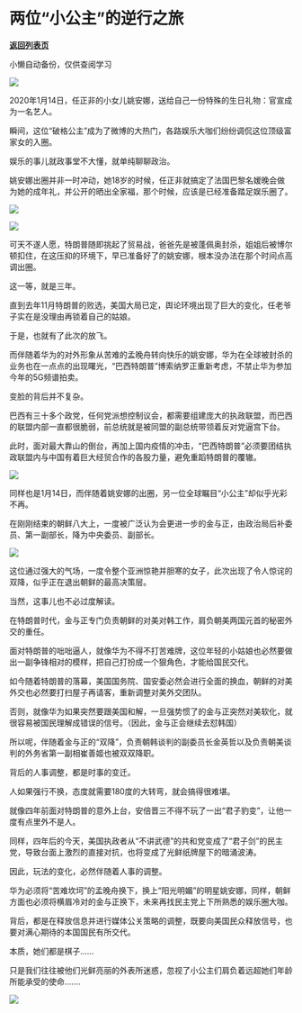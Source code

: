 # 两位“小公主”的逆行之旅

[**返回列表页**](/gzh/政事堂2019)

小懒自动备份，仅供查阅学习

![](https://mmbiz.qpic.cn/mmbiz_png/rxhS23yu8cPAWLiaNVHlbUrfZl6QSPXko6jLS5a2ZCfyDyPchqfsetbYRRIxc0neibnjanaVF0vicp5YQ7nqaDaSg/640?wx_fmt=png)

  

2020年1月14日，任正非的小女儿姚安娜，送给自己一份特殊的生日礼物：官宣成为一名艺人。

  

瞬间，这位“破格公主”成为了微博的大热门，各路娱乐大咖们纷纷调侃这位顶级富家女的入圈。

  

娱乐的事儿就政事堂不大懂，就单纯聊聊政治。

  

姚安娜出圈并非一时冲动，她18岁的时候，任正非就搞定了法国巴黎名嫒晚会做为她的成年礼，并公开的晒出全家福，那个时候，应该是已经准备踏足娱乐圈了。

  

![](https://mmbiz.qpic.cn/mmbiz_jpg/rxhS23yu8cPAWLiaNVHlbUrfZl6QSPXkoia14bZBCibVcKA00RnO7meLNoUb5s03GlIia7Vc2Q7dtRFjot61hDvKicg/640?wx_fmt=jpeg)

![](https://mmbiz.qpic.cn/mmbiz_jpg/rxhS23yu8cPAWLiaNVHlbUrfZl6QSPXko3qot0qKblOrf7jibmHxNlKPUZaiaeQsjDFzxbVkgCbIobWoDHwbMbUpA/640?wx_fmt=jpeg)

  

可天不遂人愿，特朗普随即挑起了贸易战，爸爸先是被蓬佩奥封杀，姐姐后被博尔顿扣住，在这压抑的环境下，早已准备好了的姚安娜，根本没办法在那个时间点高调出圈。

  

这一等，就是三年。  

  

直到去年11月特朗普的败选，美国大局已定，舆论环境出现了巨大的变化，任老爷子实在是没理由再锁着自己的姑娘。

  

于是，也就有了此次的放飞。  

  

而伴随着华为的对外形象从苦难的孟晚舟转向快乐的姚安娜，华为在全球被封杀的业务也在一点点的出现曙光，“巴西特朗普”博索纳罗正重新考虑，不禁止华为参加今年的5G频谱拍卖。

  

变脸的背后并不复杂。

  

巴西有三十多个政党，任何党派想控制议会，都需要组建庞大的执政联盟，而巴西的联盟内部一直都很脆弱，前总统就是被同盟的副总统带领着反对党逼宫下台。

  

此时，面对最大靠山的倒台，再加上国内疫情的冲击，“巴西特朗普”必须要团结执政联盟内与中国有着巨大经贸合作的各股力量，避免重蹈特朗普的覆辙。  

  

![](https://mmbiz.qpic.cn/mmbiz_jpg/rxhS23yu8cPAWLiaNVHlbUrfZl6QSPXko53SPRrpyxnrpHSibmCbTIeKRibhicuN9oYmbRl8VNdSu3Mud3oaTEScTQ/640?wx_fmt=jpeg)

  

同样也是1月14日，而伴随着姚安娜的出圈，另一位全球瞩目“小公主”却似乎光彩不再。

  

在刚刚结束的朝鲜八大上，一度被广泛认为会更进一步的金与正，由政治局后补委员、第一副部长，降为中央委员、副部长。  

  

![](https://mmbiz.qpic.cn/mmbiz_png/rxhS23yu8cPAWLiaNVHlbUrfZl6QSPXkoZOygA4zNMibksCLYuOHSTOibOh4Yp8FpMQXB79hxtmzn2C9ZEGRjxMAg/640?wx_fmt=png)

  

这位通过强大的气场，一度令整个亚洲惊艳并胆寒的女子，此次出现了令人惊诧的双降，似乎正在退出朝鲜的最高决策层。

  

当然，这事儿也不必过度解读。

  

在特朗普时代，金与正专门负责朝鲜的对美对韩工作，肩负朝美两国元首的秘密外交的重任。

  

面对特朗普的咄咄逼人，就像华为不得不打苦难牌，这位年轻的小姑娘也必然要做出一副争锋相对的模样，把自己打扮成一个狠角色，才能给国民交代。  

  

如今随着特朗普的落幕，美国国务院、国安委必然会进行全面的换血，朝鲜的对美外交也必然要打扫屋子再请客，重新调整对美外交团队。

  

否则，就像华为如果突然要跟美国和解，一旦强势惯了的金与正突然对美软化，就很容易被国民理解成错误的信号。（因此，金与正会继续去怼韩国）

  

所以呢，伴随着金与正的“双降”，负责朝韩谈判的副委员长金英哲以及负责朝美谈判的外务省第一副相崔善姬也被双双降职。

  

背后的人事调整，都是时事的变迁。

  

人如果强行不换，态度就需要180度的大转弯，就会搞得很难堪。

  

就像四年前面对特朗普的意外上台，安倍晋三不得不玩了一出“君子豹变”，让他一度有点里外不是人。

  

同样，四年后的今天，美国执政者从“不讲武德”的共和党变成了“君子剑”的民主党，导致台面上激烈的直接对抗，也将变成了光鲜纸牌屋下的暗涌波涛。

  

因此，玩法的变化，必然伴随着人事的调整。

  

华为必须将“苦难坎坷”的孟晚舟换下，换上“阳光明媚”的明星姚安娜，同样，朝鲜方面也必须将横眉冷对的金与正换下，未来再找民主党上下所熟悉的娱乐圈大咖。

  

背后，都是在释放信息并进行媒体公关策略的调整，既要向美国民众释放信号，也要对满心期待的本国国民有所交代。  

  

本质，她们都是棋子......

  

只是我们往往被他们光鲜亮丽的外表所迷惑，忽视了小公主们肩负着远超她们年龄所能承受的使命.......  

  

![](https://mmbiz.qpic.cn/mmbiz_jpg/rxhS23yu8cPp0iaKAfe0ZsWfgGcY72o9Nror8TicrtnlDsqzY7y4Kum4fM3X0FMEGlbvm9HvZUiaETSnLt4DHNLbQ/640?wx_fmt=jpeg)

